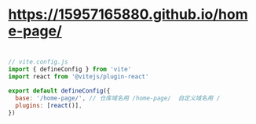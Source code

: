 

# https://15957165880.github.io/home-page/


# 

```js
// vite.config.js
import { defineConfig } from 'vite'
import react from '@vitejs/plugin-react'

export default defineConfig({
  base: '/home-page/', // 仓库域名用 /home-page/  自定义域名用 /
  plugins: [react()],
})



```